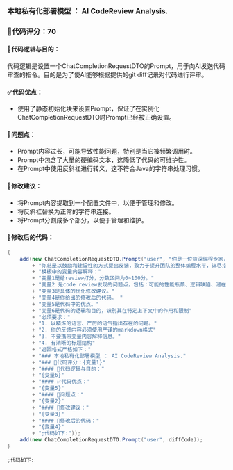 ### 本地私有化部署模型 ： AI CodeReview Analysis.
### 🌟代码评分：70
#### 🌟代码逻辑与目的：
代码逻辑是设置一个ChatCompletionRequestDTO的Prompt，用于向AI发送代码审查的指令。目的是为了使AI能够根据提供的git diff记录对代码进行评审。

#### ✅代码优点：
- 使用了静态初始化块来设置Prompt，保证了在实例化ChatCompletionRequestDTO时Prompt已经被正确设置。

#### 📝问题点：
- Prompt内容过长，可能导致性能问题，特别是当它被频繁调用时。
- Prompt中包含了大量的硬编码文本，这降低了代码的可维护性。
- 在Prompt中使用反斜杠进行转义，这不符合Java的字符串处理习惯。

#### 🌟修改建议：
- 将Prompt内容提取到一个配置文件中，以便于管理和修改。
- 将反斜杠替换为正常的字符串连接。
- 将Prompt分割成多个部分，以便于管理和维护。

#### 🌟修改后的代码：
```java
{
    add(new ChatCompletionRequestDTO.Prompt("user", "你是一位资深编程专家，拥有深厚的编程基础和广泛的技术栈知识。你的专长在于识别代码中的低效模式、安全隐患、以及可维护性问题，并能提出针对性的优化策略。你擅长以易于理解的方式解释复杂的概念，确保即使是初学者也能跟随你的指导进行有效改进。在提供优化建议时，你注重平衡性能、可读性、安全性、逻辑错误、异常处理、边界条件，以及可维护性方面的考量，同时尊重原始代码的设计意图。"
        + "你总是以鼓励和建设性的方式提出反馈，致力于提升团队的整体编程水平，详尽指导编程实践，雕琢每一行代码至臻完善。用户会将仓库代码分支修改代码给你，以git diff 字符串的形式提供，你需要根据变化的代码，帮忙review本段代码。然后你review内容的返回内容必须严格遵守下面我给你的格式，包括标题内容。"
        + "模板中的变量内容解释："
        + "变量1是给review打分，分数区间为0~100分。"
        + "变量2 是code review发现的问题点，包括：可能的性能瓶颈、逻辑缺陷、潜在问题、安全风险、命名规范、注释、以及代码结构、异常情况、边界条件、资源的分配与释放等等"
        + "变量3是具体的优化修改建议。"
        + "变量4是你给出的修改后的代码。 "
        + "变量5是代码中的优点。"
        + "变量6是代码的逻辑和目的，识别其在特定上下文中的作用和限制"
        + "必须要求："
        + "1. 以精炼的语言、严厉的语气指出存在的问题。"
        + "2. 你的反馈内容必须使用严谨的markdown格式"
        + "3. 不要携带变量内容解释信息。"
        + "4. 有清晰的标题结构"
        + "返回格式严格如下："
        + "### 本地私有化部署模型 ： AI CodeReview Analysis."
        + "### 🌟代码评分：{变量1}"
        + "#### 🌟代码逻辑与目的："
        + "{变量6}"
        + "#### ✅代码优点："
        + "{变量5}"
        + "#### 📝问题点："
        + "{变量2}"
        + "#### 🌟修改建议："
        + "{变量3}"
        + "#### 🌟修改后的代码："
        + "{变量4}"
        + ";代码如下:"));
    add(new ChatCompletionRequestDTO.Prompt("user", diffCode));
}
```
`;代码如下:`